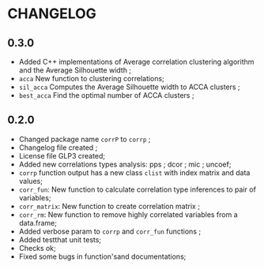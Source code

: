 # CHANGELOG


## 0.3.0

- Added C++ implementations of Average correlation clustering algorithm and the Average Silhouette width ;
- `acca` New function to clustering correlations;
- `sil_acca` Computes the Average Silhouette width to ACCA clusters ;
- `best_acca` Find the optimal number of ACCA clusters ;

## 0.2.0

- Changed package name `corrP` to `corrp` ;
- Changelog file created ;
- License file GLP3 created;
- Added new correlations types analysis: pps ; dcor ; mic ; uncoef;
- `corrp` function output has a new class `clist` with index matrix and data values;
- `corr_fun`: New function to calculate correlation type inferences to pair of variables;
- `corr_matrix`: New function to create correlation matrix ;
- `corr_rm`: New function to remove highly correlated variables from a data.frame;
- Added verbose param to `corrp` and `corr_fun` functions ; 
- Added testthat unit tests;
- Checks ok;
- Fixed some bugs in function'sand documentations;

